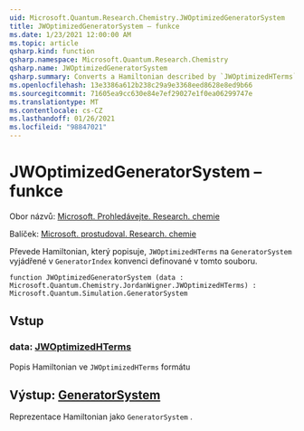 ```yaml
---
uid: Microsoft.Quantum.Research.Chemistry.JWOptimizedGeneratorSystem
title: JWOptimizedGeneratorSystem – funkce
ms.date: 1/23/2021 12:00:00 AM
ms.topic: article
qsharp.kind: function
qsharp.namespace: Microsoft.Quantum.Research.Chemistry
qsharp.name: JWOptimizedGeneratorSystem
qsharp.summary: Converts a Hamiltonian described by `JWOptimizedHTerms` to a `GeneratorSystem` expressed in terms of the `GeneratorIndex` convention defined in this file.
ms.openlocfilehash: 13e3386a612b238c29a9e3368eed8628e8ed9b66
ms.sourcegitcommit: 71605ea9cc630e84e7ef29027e1f0ea06299747e
ms.translationtype: MT
ms.contentlocale: cs-CZ
ms.lasthandoff: 01/26/2021
ms.locfileid: "98847021"
---
```

# <a name="jwoptimizedgeneratorsystem-function"></a>JWOptimizedGeneratorSystem – funkce

Obor názvů: [Microsoft. Prohledávejte. Research. chemie](xref:Microsoft.Quantum.Research.Chemistry)

Balíček: [Microsoft. prostudoval. Research. chemie](https://nuget.org/packages/Microsoft.Quantum.Research.Chemistry)


Převede Hamiltonian, který popisuje, `JWOptimizedHTerms` na `GeneratorSystem` vyjádřené v `GeneratorIndex` konvenci definované v tomto souboru.

```qsharp
function JWOptimizedGeneratorSystem (data : Microsoft.Quantum.Chemistry.JordanWigner.JWOptimizedHTerms) : Microsoft.Quantum.Simulation.GeneratorSystem
```


## <a name="input"></a>Vstup

### <a name="data--jwoptimizedhterms"></a>data: [JWOptimizedHTerms](xref:Microsoft.Quantum.Chemistry.JordanWigner.JWOptimizedHTerms)

Popis Hamiltonian ve `JWOptimizedHTerms` formátu



## <a name="output--generatorsystem"></a>Výstup: [GeneratorSystem](xref:Microsoft.Quantum.Simulation.GeneratorSystem)

Reprezentace Hamiltonian jako `GeneratorSystem` .